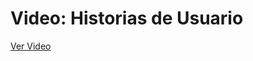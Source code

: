  # Video: Historias de Usuario
[Ver Video](https://epnecuador-my.sharepoint.com/:v:/g/personal/mateo_espinoza_epn_edu_ec/EW7XmJJm93hGihKDRBGAKewBohXtb6qTGFRs_iJN_ojq3A?e=n1rQH6)
